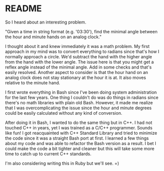 README
======

So I heard about an interesting problem.

"Given a time in string format (e.g. '03:30'), find the minimal angle between the hour and minute hands on an analog clock."

I thought about it and knew immediately it was a math problem. My first approach in my mind was to convert everything to radians since that's how I normally approach a circle. We'd subtract the hand with the higher angle from the hand with the lower angle. The issue here is that you might get a reflex angle instead of the minimal angle. Add in some checks and that's easily resolved. Another aspect to consider is that the hour hand on an analog clock does not stay stationary at the hour it is at. It also moves relative to the minute hand.

I first wrote everything in Bash since I've been doing system administration for the last few years. One thing I couldn't do was do things in radians since there's no math libraries with plain old Bash. However, it made me realize that I was overcomplicating the issue since the hour and minute degrees could be easily calculated without any kind of conversion.

After doing it in Bash, I wanted to do the same thing but in C++. I had not touched C++ in years, yet I was trained as a C/C++ programmer. Sounds like fun! I got reacquainted with C++ Standard Library and tried to minimize the code since it was a straight Bash port at first. I learned a few things about my code and was able to refactor the Bash version as a result. I bet I could make the code a bit tighter and cleaner but this will take some more time to catch up to current C++ standards.

I'm also considering writing this in Ruby but we'll see. =)
